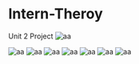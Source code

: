 # Intern-Theroy
 Unit 2 Project
<img src='https://pbs.twimg.com/media/FT1hQ1BXsAI216y?format=jpg&name=large' alt='aa' />


<img src='https://pbs.twimg.com/media/FT1hQ1BXsAI216y?format=jpg&name=large' alt='aa' />



<img src='[https://pbs.twimg.com/media/FT1hQ1BXsAI216y?format=jpg&name=large](https://pbs.twimg.com/media/FT1hQ0_WQAE3Yf6?format=jpg&name=large)' alt='aa' />



<img src='[https://pbs.twimg.com/media/FT1hQ1BXsAI216y?format=jpg&name=large](https://pbs.twimg.com/media/FT1hMFLWQAEdHS1?format=jpg&name=large)' alt='aa' />



<img src='[https://pbs.twimg.com/media/FT1hQ1BXsAI216y?format=jpg&name=large](https://pbs.twimg.com/media/FT1hMFNWAAEaZO0?format=jpg&name=large)' alt='aa' />



<img src='[https://pbs.twimg.com/media/FT1hQ1BXsAI216y?format=jpg&name=large](https://pbs.twimg.com/media/FT1hMFXXwAA4wkx?format=jpg&name=large)' alt='aa' />


<img src='[https://pbs.twimg.com/media/FT1hQ1BXsAI216y?format=jpg&name=large](https://pbs.twimg.com/media/FT1hMFTWAAccMf3?format=jpg&name=large)' alt='aa' />



<img src='https://pbs.twimg.com/media/FT1hQ1BXsAI216y?format=jpg&name=large' alt='aa' />
